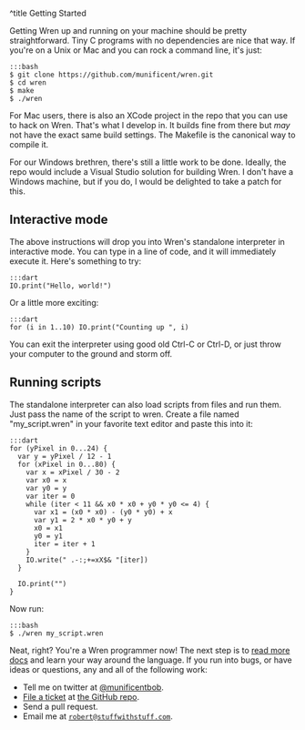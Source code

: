 ^title Getting Started

Getting Wren up and running on your machine should be pretty straightforward.
Tiny C programs with no dependencies are nice that way. If you're on a Unix or
Mac and you can rock a command line, it's just:

    :::bash
    $ git clone https://github.com/munificent/wren.git
    $ cd wren
    $ make
    $ ./wren

For Mac users, there is also an XCode project in the repo that you can use to
hack on Wren. That's what I develop in. It builds fine from there but *may* not
have the exact same build settings. The Makefile is the canonical way to
compile it.

For our Windows brethren, there's still a little work to be done. Ideally, the
repo would include a Visual Studio solution for building Wren. I don't have a
Windows machine, but if you do, I would be delighted to take a patch for this.

## Interactive mode

The above instructions will drop you into Wren's standalone interpreter in
interactive mode. You can type in a line of code, and it will immediately
execute it. Here's something to try:

    :::dart
    IO.print("Hello, world!")

Or a little more exciting:

    :::dart
    for (i in 1..10) IO.print("Counting up ", i)

You can exit the interpreter using good old Ctrl-C or Ctrl-D, or just throw
your computer to the ground and storm off.

## Running scripts

The standalone interpreter can also load scripts from files and run them. Just
pass the name of the script to wren. Create a file named "my_script.wren" in
your favorite text editor and paste this into it:

    :::dart
    for (yPixel in 0...24) {
      var y = yPixel / 12 - 1
      for (xPixel in 0...80) {
        var x = xPixel / 30 - 2
        var x0 = x
        var y0 = y
        var iter = 0
        while (iter < 11 && x0 * x0 + y0 * y0 <= 4) {
          var x1 = (x0 * x0) - (y0 * y0) + x
          var y1 = 2 * x0 * y0 + y
          x0 = x1
          y0 = y1
          iter = iter + 1
        }
        IO.write(" .-:;+=xX$& "[iter])
      }

      IO.print("")
    }

Now run:

    :::bash
    $ ./wren my_script.wren

Neat, right? You're a Wren programmer now! The next step is to [read more
docs](syntax.html) and learn your way around the language. If you run into
bugs, or have ideas or questions, any and all of the following work:

 *  Tell me on twitter at [@munificentbob](https://twitter.com/intent/user?screen_name=munificentbob).
 *  [File a ticket](https://github.com/munificent/wren/issues) at [the GitHub repo](https://github.com/munificent/wren).
 *  Send a pull request.
 *  Email me at [`robert@stuffwithstuff.com`](mailto:robert@stuffwithstuff.com).
